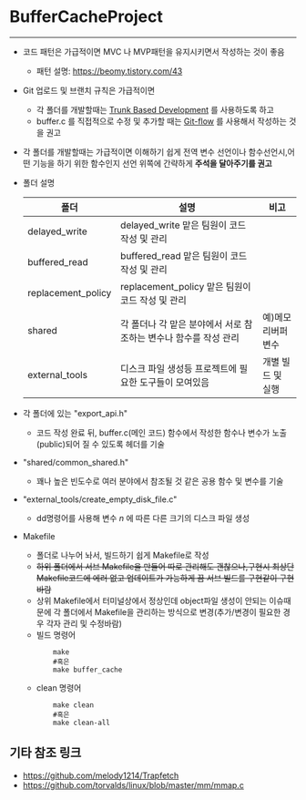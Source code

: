 # BufferCacheProject
---
* 코드 패턴은 가급적이면 MVC 나 MVP패턴을 유지시키면서 작성하는 것이 좋음
    - 패턴 설명: https://beomy.tistory.com/43
* Git 업로드 및 브랜치 규칙은 가급적이면
  *  각 폴더를 개발할때는 [Trunk Based Development](https://helloinyong.tistory.com/335) 를 사용하도록 하고
  *  buffer.c 를 직접적으로 수정 및 추가할 때는 [Git-flow](https://techblog.woowahan.com/2553/) 를 사용해서 작성하는 것을 권고
* 각 폴더를 개발할때는 가급적이면 이해하기 쉽게 전역 변수 선언이나 함수선언시,어떤 기능을 하기 위한 함수인지 선언 위쪽에 간략하게 **주석을 달아주기를 권고**
* 폴더 설명
  
  | 폴더 | 설명 |  비고 |  
  |---|---|---|  
  |delayed_write| delayed_write 맡은 팀원이 코드 작성 및 관리 | |  
  |buffered_read| buffered_read 맡은 팀원이 코드 작성 및 관리 | |  
  |replacement_policy| replacement_policy 맡은 팀원이 코드 작성 및 관리| |  
  |shared| 각 폴더나 각 맡은 분야에서 서로 참조하는 변수나 함수를 작성 관리 | 예)메모리버퍼변수|
  |external_tools| 디스크 파일 생성등 프로젝트에 필요한 도구들이 모여있음 | 개별 빌드 및 실행|

* 각 폴더에 있는 "export_api.h"
  - 코드 작성 완료 뒤, buffer.c(메인 코드) 함수에서 작성한 함수나 변수가 노출(public)되어 질 수 있도록 헤더를 기술
* "shared/common_shared.h"
  - 꽤나 높은 빈도수로 여러 분야에서 참조될 것 같은 공용 함수 및 변수를 기술
* "external_tools/create_empty_disk_file.c"
  -  dd명령어를 사용해 변수 *n* 에 따른 다른 크기의 디스크 파일 생성

* Makefile
  * 폴더로 나누어 놔서, 빌드하기 쉽게 Makefile로 작성
  * ~~하위 폴더에서 서브 Makefile을 만들어 따로 관리해도 괜찮으나,구현시 최상단 Makefile코드에 에러 없고 업데이트가 가능하게 끔 서브 빌드를 구현같이 구현바람~~
  * 상위 Makefile에서 터미널상에서 정상인데 object파일 생성이 안되는 이슈때문에 각 폴더에서 Makefile을 관리하는 방식으로 변경(추가/변경이 필요한 경우 각자 관리 및 수정바람)
  * 빌드 명령어
    ``` shell
        make
        #혹은
        make buffer_cache
    ``` 
  * clean 명령어
      ``` shell
          make clean
          #혹은
          make clean-all
      ``` 

기타 참조 링크
---
* https://github.com/melody1214/Trapfetch
* https://github.com/torvalds/linux/blob/master/mm/mmap.c